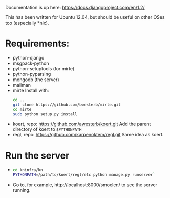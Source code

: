 Documentation is up here:
https://docs.djangoproject.com/en/1.2/

This has been written for Ubuntu 12.04, but should be useful on other OSes too (especially *nix).

# Requirements:
 * python-django
 * msgpack-python
 * python-setuptools (for mirte)
 * python-pyparsing
 * mongodb (the server)
 * mailman
 * mirte
   Install with:
   ```sh
   cd ..
   git clone https://github.com/bwesterb/mirte.git
   cd mirte
   sudo python setup.py install
   ```
 * koert, repo: https://github.com/awesterb/koert.git
   Add the parent directory of koert to `$PYTHONPATH`
 * regl, repo: https://github.com/karpenoktem/regl.git
   Same idea as koert.

# Run the server
 * ```sh
   cd kninfra/kn
   PYTHONPATH=/path/to/koert/regl/etc python manage.py runserver`
   ```
 * Go to, for example, http://localhost:8000/smoelen/ to see the server running.
